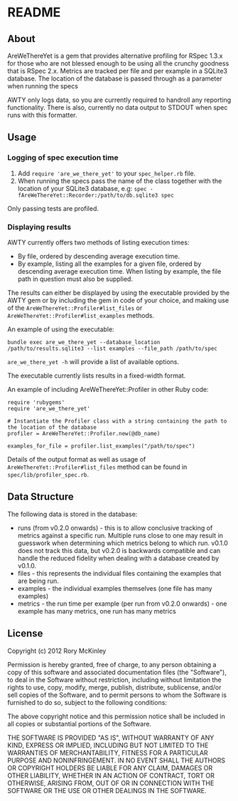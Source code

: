 # README

## About

AreWeThereYet is a gem that provides alternative profiling for RSpec 1.3.x for those who are not blessed enough to be using all the
crunchy goodness that is RSpec 2.x.  Metrics are tracked per file and per example in a SQLite3 database. The location of the 
database is passed through as a parameter when running the specs

AWTY only logs data, so you are currently required to handroll any reporting functionality. There is also, currently no data output
to STDOUT when spec runs with this formatter.

## Usage

### Logging of spec execution time

1. Add `require 'are_we_there_yet'` to your `spec_helper.rb` file.
2. When running the specs pass the name of the class together with the location of your SQLite3 database, e.g:
  `spec -fAreWeThereYet::Recorder:/path/to/db.sqlite3 spec`

Only passing tests are profiled.

### Displaying results

AWTY currently offers two methods of listing execution times:

- By file, ordered by descending average execution time.
- By example, listing all the examples for a given file, ordered by descending average execution time. When listing by example, the 
file path in question must also be supplied.

The results can either be displayed by using the executable provided by the AWTY gem or by including the gem in code of your choice, 
and making use of the `AreWeThereYet::Profiler#list_files` or `AreWeThereYet::Profiler#list_examples` methods.

An example of using the executable:

`bundle exec are_we_there_yet --database_location /path/to/results.sqlite3 --list examples --file_path /path/to/spec`

`are_we_there_yet -h` will provide a list of available options.

The executable currently lists results in a fixed-width format.

An example of including AreWeThereYet::Profiler in other Ruby code:

    require 'rubygems'
    require 'are_we_there_yet'

    # Instantiate the Profiler class with a string containing the path to the location of the database
    profiler = AreWeThereYet::Profiler.new(@db_name)

    examples_for_file = profiler.list_examples("/path/to/spec")

Details of the output format as well as usage of `AreWeThereYet::Profiler#list_files` method can be found in
`spec/lib/profiler_spec.rb`.
    
## Data Structure

The following data is stored in the database:

- runs (from v0.2.0 onwards) - this is to allow conclusive tracking of metrics against a specific run. Multiple runs close to one 
may result in guesswork when determining which metrics belong to which run. v0.1.0 does not track this data, but v0.2.0 is backwards 
compatible and can handle the reduced fidelity when dealing with a database created by v0.1.0.
- files - this represents the individual files containing the examples that are being run.
- examples - the individual examples themselves (one file has many examples)
- metrics - the run time per example (per run from v0.2.0 onwards) - one example has many metrics, one run has many metrics

## License

Copyright (c) 2012 Rory McKinley

Permission is hereby granted, free of charge, to any person obtaining
a copy of this software and associated documentation files (the
"Software"), to deal in the Software without restriction, including
without limitation the rights to use, copy, modify, merge, publish,
distribute, sublicense, and/or sell copies of the Software, and to
permit persons to whom the Software is furnished to do so, subject to
the following conditions:

The above copyright notice and this permission notice shall be
included in all copies or substantial portions of the Software.

THE SOFTWARE IS PROVIDED "AS IS", WITHOUT WARRANTY OF ANY KIND,
EXPRESS OR IMPLIED, INCLUDING BUT NOT LIMITED TO THE WARRANTIES OF
MERCHANTABILITY, FITNESS FOR A PARTICULAR PURPOSE AND
NONINFRINGEMENT. IN NO EVENT SHALL THE AUTHORS OR COPYRIGHT HOLDERS BE
LIABLE FOR ANY CLAIM, DAMAGES OR OTHER LIABILITY, WHETHER IN AN ACTION
OF CONTRACT, TORT OR OTHERWISE, ARISING FROM, OUT OF OR IN CONNECTION
WITH THE SOFTWARE OR THE USE OR OTHER DEALINGS IN THE SOFTWARE.
